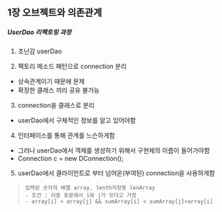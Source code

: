 ## 1장 오브젝트와 의존관계


##### UserDao 리팩토링 과정

1) 초난감 userDao

2) 팩토리 메소드 패턴으로 connection 분리
 * 상속관계이기 때문에 문제
 * 확장한 클래스 끼리 공유 불가능

3) connection을 클래스로 분리
 * userDao에서 구체적인 정보를 알고 있어야함

4) 인터페이스를 통해 관계를 느슨하게함
 * 그러나 userDao에서 객체를 생성하기 위해서 구현체의 이름이 들어가야함
 * Connection c = new DConnection();

5) userDao에서 클라이언트로 부터 넘어온(부여된) connection을 사용하게함

> ```
> 입력된 숫자의 배열 array, lenth저장용 lenArray
> - 조건 : 이중 포문에서 i와 j가 잇다고 가정
> - array[i] < array[j] && sumArray[i] < sumArray[j]+array[i]
> ```

